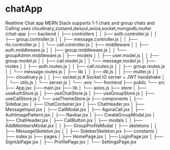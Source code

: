 # chatApp
 Realtime Chat app MERN Stack
supports 1-1 chats and group chats and Calling
uses cloudinary,zustand,daisyui,axioa,socket,mongodb,multer
/chat-app
├── backend
│   ├── controllers
│   │   ├── auth.controller.js
│   │   ├── group.controller.js
│   │   ├── message.controller.js
│   │   ├── rtc.controller.js
│   │   └── call.controller.js
│   ├── middleware
│   │   ├── auth.middleware.js
│   │   ├── group.middleware.js
│   │   └── groupAdmin.middleware.js
│   ├── models
│   │   ├── user.model.js
│   │   ├── group.model.js
│   │   ├── call.model.js
│   │   └── message.model.js
│   ├── routes
│   │   ├── auth.routes.js
│   │   ├── call.routes.js
│   │   ├── group.routes.js
│   │   └── message.routes.js
│   ├── lib
│   │   ├── db.js
│   │   ├── multer.js
│   │   ├── cloudinary.js
│   │   ├── socket.js          # Socket.IO server + JWT handshake
│   │   └── utils.js
│   └── server.js
│   └── .env
└── frontend
    ├── public
    └── src
        ├── App.jsx
        ├── main.jsx
        ├── lib
        │   └── axios.js
        ├── store
        │   ├── useAuthStore.js
        │   ├── useChatStore.js
        │   ├── useGroupStore.js
        │   ├── useCallStore.js
        │   └── useThemeStore.js
        ├── components
        │   ├── Sidebar.jsx
        │   ├── ChatContainer.jsx
        │   ├── ChatHeader.jsx
        │   ├── MessageInput.jsx
        │   ├── CallModal.jsx
        │   ├── AgoraCall.jsx
        │   ├── AuthImagePattern.jsx
        │   ├── Navbar.jsx
        │   ├── CreateGroupModal.jsx
        │   ├── ChatHeader.jsx
        │   ├── CallButton.jsx
        │   ├── modals
        │   │   ├── AddMembersModal.jsx
        │   │   ├── GroupProfileModal
        │   ├── skeletons
        │   │   ├── MessageSkeleton.jsx
        │   │   ├── SidebarSkeleton.jsx
        ├── constants
        │   ├── index.js
        ├── pages
        │   ├── HomePage.jsx
        │   ├── LoginPage.jsx
        │   ├── SignUpPage.jsx
        │   ├── ProfilePage.jsx
        │   └── SettingsPage.jsx
